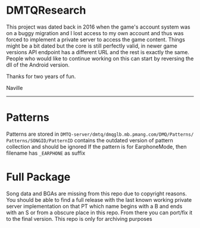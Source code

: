 # DMTQResearch
This project was dated back in 2016 when the game's account system was on a buggy migration and I lost access to my own account and thus was forced to implement a private server to access the game content. Things might be a bit dated but the core is still perfectly valid, in newer game versions API endpoint has a different URL and the rest is exactly the same. People who would like to continue working on this can start by reversing the dll of the Android version.

Thanks for two years of fun.

Naville

-------------------
# Patterns
Patterns are stored in ``DMTQ-server/dmtq/dmqglb.mb.pmang.com/DMQ/Patterns/``
``Patterns/SONGID/PatternID`` contains the outdated version of pattern collection and should be ignored
If the pattern is for EarphoneMode, then filename has `_EARPHONE` as suffix


# Full Package
Song data and BGAs are missing from this repo due to copyright reasons. You should be able to find a full release with the last known working private server implementation on that PT which name begins with a B and ends with an S or from a obscure place in this repo. From there you can port/fix it to the final version. This repo is only for archiving purposes

